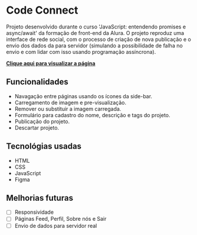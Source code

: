 # Code Connect

Projeto desenvolvido durante o curso 'JavaScript: entendendo promises e async/await' da formação de front-end da Alura. O projeto reproduz uma interface de rede social, com o processo de criação de nova publicação e o envio dos dados da para servidor (simulando a possibilidade de falha no envio e com lidar com isso usando programação assíncrona).

**[Clique aqui para visualizar a página](https://thyagoramon.github.io/code-connect/)**

## Funcionalidades
- Navagação entre páginas usando os ícones da side-bar.
- Carregamento de imagem e pre-visualização.
- Remover ou substituir a imagem carregada.
- Formulário para cadastro do nome, descrição e tags do projeto.
- Publicação do projeto.
- Descartar projeto.

## Tecnológias usadas
- HTML
- CSS
- JavaScript
- Figma

## Melhorias futuras
- [ ] Responsividade
- [ ] Páginas Feed, Perfil, Sobre nós e Sair
- [ ] Envio de dados para servidor real
